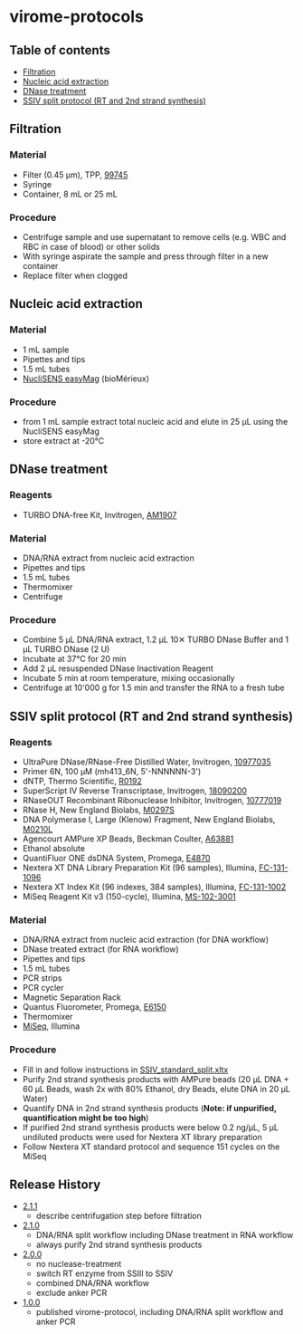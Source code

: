 # virome-protocols

## Table of contents

* [Filtration](#filtration)
* [Nucleic acid extraction](#nucleic-acid-extraction)
* [DNase treatment](#dnase-treatment)
* [SSIV split protocol (RT and 2nd strand synthesis)](#ssiv-split-protocol-rt-and-2nd-strand-synthesis)

## Filtration
### Material
* Filter (0.45 µm), TPP, [99745](http://www.tpp.ch/page/produkte/12_filtration_spritzenfilter.php?lang=DE)
* Syringe
* Container, 8 mL or 25 mL

### Procedure
* Centrifuge sample and use supernatant to remove cells (e.g. WBC and RBC in case of blood) or other solids
* With syringe aspirate the sample and press through filter in a new container
* Replace filter when clogged

## Nucleic acid extraction
### Material
* 1 mL sample
* Pipettes and tips
* 1.5 mL tubes
* [NucliSENS easyMag](http://www.biomerieux-usa.com/clinical/nuclisens-easymag) (bioMérieux)

### Procedure
* from 1 mL sample extract total nucleic acid and elute in 25 µL using the NucliSENS easyMag
* store extract at -20°C

## DNase treatment
### Reagents
* TURBO DNA-free Kit, Invitrogen, [AM1907](https://www.thermofisher.com/order/catalog/product/AM1907)

### Material
* DNA/RNA extract from nucleic acid extraction
* Pipettes and tips
* 1.5 mL tubes
* Thermomixer
* Centrifuge

### Procedure
* Combine 5 µL DNA/RNA extract, 1.2 µL 10✕ TURBO DNase Buffer and 1 µL TURBO DNase (2 U)
* Incubate at 37°C for 20 min
* Add 2 µL resuspended DNase Inactivation Reagent
* Incubate 5 min at room temperature, mixing occasionally
* Centrifuge at 10'000 g for 1.5 min and transfer the RNA to a fresh tube

## SSIV split protocol (RT and 2nd strand synthesis)
### Reagents
* UltraPure DNase/RNase-Free Distilled Water, Invitrogen, [10977035](https://www.thermofisher.com/order/catalog/product/10977035)
* Primer 6N, 100 µM (mh413_6N, 5'-NNNNNN-3')
* dNTP, Thermo Scientific, [R0192](https://www.thermofisher.com/order/catalog/product/R0192)
* SuperScript IV Reverse Transcriptase, Invitrogen, [18090200](https://www.thermofisher.com/order/catalog/product/18090200?SID=srch-hj-18090200)
* RNaseOUT Recombinant Ribonuclease Inhibitor, Invitrogen, [10777019](https://www.thermofisher.com/order/catalog/product/10777019)
* RNase H, New England Biolabs, [M0297S](https://www.neb.com/products/m0297-rnase-h#Product%20Information)
* DNA Polymerase I, Large (Klenow) Fragment, New England Biolabs, [M0210L](https://www.neb.com/products/m0210-dna-polymerase-i-large-klenow-fragment)
* Agencourt AMPure XP Beads, Beckman Coulter, [A63881](https://www.beckman.com/reagents/genomic/purification-and-cleanup/pcr)
* Ethanol absolute
* QuantiFluor ONE dsDNA System, Promega, [E4870](https://ch.promega.com/products/dna-purification-quantitation/dna-and-rna-quantitation/quantifluor-one-dsdna-system/?catNum=E4870)
* Nextera XT DNA Library Preparation Kit (96 samples), Illumina, [FC-131-1096](https://emea.illumina.com/products/by-type/sequencing-kits/library-prep-kits/nextera-xt-dna.html?langsel=/ch/)
* Nextera XT Index Kit (96 indexes, 384 samples), Illumina, [FC-131-1002](https://emea.illumina.com/products/by-type/sequencing-kits/library-prep-kits/nextera-xt-dna.html?langsel=/ch/)
* MiSeq Reagent Kit v3 (150-cycle), Illumina, [MS-102-3001](https://emea.illumina.com/products/by-type/sequencing-kits/cluster-gen-sequencing-reagents/miseq-reagent-kit-v3.html?langsel=/ch/)

### Material
* DNA/RNA extract from nucleic acid extraction (for DNA workflow)
* DNase treated extract (for RNA workflow)
* Pipettes and tips
* 1.5 mL tubes
* PCR strips
* PCR cycler
* Magnetic Separation Rack
* Quantus Fluorometer, Promega, [E6150](https://ch.promega.com/products/fluorometers-luminometers-multimode-readers/fluorometers/quantus-fluorometer/?catNum=E6150)
* Thermomixer
* [MiSeq](https://emea.illumina.com/systems/sequencing-platforms/miseq.html?langsel=/ch/), Illumina

### Procedure
* Fill in and follow instructions in [SSIV_standard_split.xltx](SSIV_standard_split.xltx)
* Purify 2nd strand synthesis products with AMPure beads (20 µL DNA + 60 µL Beads, wash 2x with 80% Ethanol, dry Beads, elute DNA in 20 µL Water)
* Quantify DNA in 2nd strand synthesis products (**Note: if unpurified, quantification might be too high**)
* If purified 2nd strand synthesis products were below 0.2 ng/µL, 5 µL undiluted products were used for Nextera XT library preparation
* Follow Nextera XT standard protocol and sequence 151 cycles on the MiSeq

## Release History

* [2.1.1](https://github.com/medvir/virome-protocols/releases/tag/v2.1.1)
    * describe centrifugation step before filtration
* [2.1.0](https://github.com/medvir/virome-protocols/releases/tag/v2.1.0)
    * DNA/RNA split workflow including DNase treatment in RNA workflow
    * always purify 2nd strand synthesis products
* [2.0.0](https://github.com/medvir/virome-protocols/releases/tag/v2.0.0)
    * no nuclease-treatment
    * switch RT enzyme from SSIII to SSIV
    * combined DNA/RNA workflow
    * exclude anker PCR
* [1.0.0](https://github.com/medvir/virome-protocols/releases/tag/v1.0.0)
    * published virome-protocol, including DNA/RNA split workflow and anker PCR
